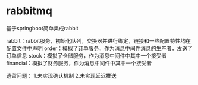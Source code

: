 # rabbitmq

基于springboot简单集成rabbit

rabbit：rabbit服务，初始化队列，交换器并进行绑定，链接和一些配置特性均在配置文件中声明
order：模拟了订单服务，作为消息中间件消息的生产者，发送了订单信息
stock：模拟了仓储服务，作为消息中间件中其中一个接受者
financial：模拟了财务服务，作为消息中间件中其中一个接受者

遗留问题：
1.未实现确认机制
2.未实现延迟推送

